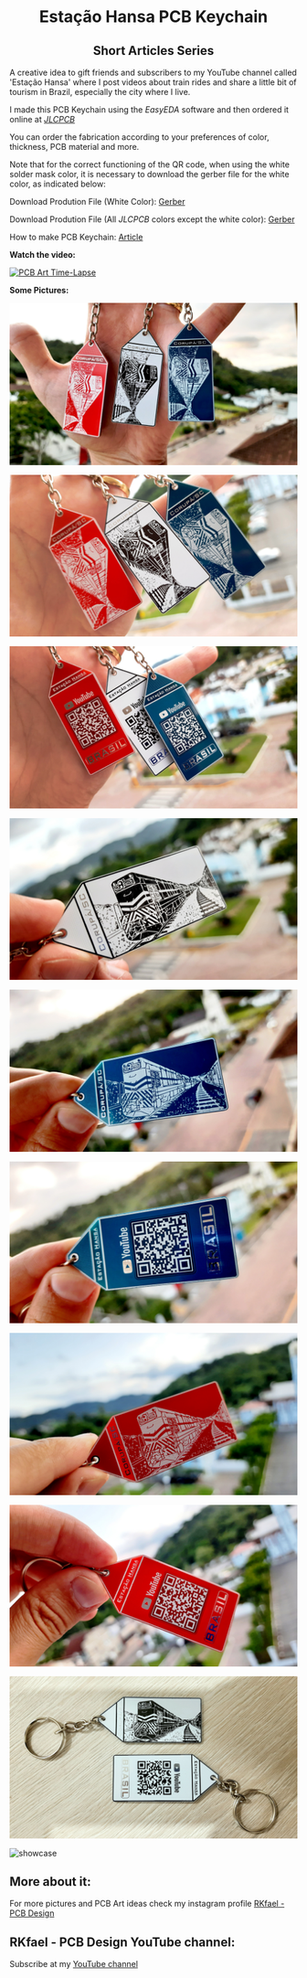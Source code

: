 <h1 align="center"> Estação Hansa PCB Keychain </h1>

<h2 align="center"> Short Articles Series </h2>

A creative idea to gift friends and subscribers to my YouTube channel called 'Estação Hansa' where I post videos about train rides and share a little bit of tourism in Brazil, especially the city where I live. 

I made this PCB Keychain using the *EasyEDA* software and then ordered it online at [*JLCPCB*](https://jlcpcb.com/IYB)

You can order the fabrication according to your preferences of color, thickness, PCB material and more.

Note that for the correct functioning of the QR code, when using the white solder mask color, it is necessary to download the gerber file for the white color, as indicated below: 

Download Prodution File (White Color): [Gerber](https://github.com/rkfael/PCB-Keychain-Estacao-Hansa/blob/main/Gerber_Locomotiva%20G12%20-%20White_2022-02-14.zip)

Download Prodution File (All *JLCPCB* colors except the white color): [Gerber](https://github.com/rkfael/PCB-Keychain-Estacao-Hansa/blob/main/Gerber_Locomotiva%20G12_2022-02-14.zip)

How to make PCB Keychain: [Article](https://github.com/rkfael/PCB-Keychain)

**Watch the video:**

[![PCB Art Time-Lapse](https://img.youtube.com/vi/iwTtymEMrco/0.jpg)](https://youtu.be/iwTtymEMrco "PCB Art Time-Lapse")

**Some Pictures:**

![showcase](https://github.com/rkfael/PCB-Keychain-Estacao-Hansa/blob/main/rootimagens/F1.jpg)

![showcase](https://github.com/rkfael/PCB-Keychain-Estacao-Hansa/blob/main/rootimagens/F2.jpg)

![showcase](https://github.com/rkfael/PCB-Keychain-Estacao-Hansa/blob/main/rootimagens/F3.jpg)

![showcase](https://github.com/rkfael/PCB-Keychain-Estacao-Hansa/blob/main/rootimagens/F4.jpg)

![showcase](https://github.com/rkfael/PCB-Keychain-Estacao-Hansa/blob/main/rootimagens/F5.jpg)

![showcase](https://github.com/rkfael/PCB-Keychain-Estacao-Hansa/blob/main/rootimagens/F6.jpg)

![showcase](https://github.com/rkfael/PCB-Keychain-Estacao-Hansa/blob/main/rootimagens/F7.jpg)

![showcase](https://github.com/rkfael/PCB-Keychain-Estacao-Hansa/blob/main/rootimagens/F8.jpg)

![showcase](https://github.com/rkfael/PCB-Keychain-Estacao-Hansa/blob/main/rootimagens/F9.jpg)

![showcase](https://github.com/rkfael/PCB-Keychain-Estacao-Hansa/blob/main/rootimagens/F10.jpg)


## More about it:

For more pictures and PCB Art ideas check my instagram profile [RKfael - PCB Design](https://www.instagram.com/rkfael_pcb_design/)

## RKfael - PCB Design YouTube channel:

Subscribe at my [YouTube channel](https://www.youtube.com/channel/UCUXV45PUONuPi8HNMYXnK5g)
